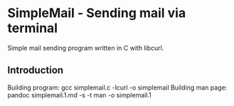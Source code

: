 # SimpleMail - Sending mail via terminal
Simple mail sending program written in C with libcurl.

## Introduction

Building program: gcc simplemail.c -lcurl -o simplemail
Building man page: pandoc simplemail.1.md -s -t man -o simplemail.1

